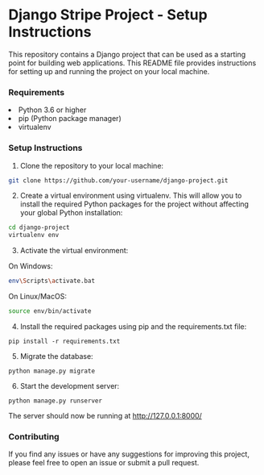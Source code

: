 <h1> Django Stripe Project - Setup Instructions </h1>
This repository contains a Django project that can be used as a starting point for building web applications. This README file provides instructions for setting up and running the project on your local machine.

<h3> Requirements</h3>
<li>Python 3.6 or higher</li>
<li>pip (Python package manager)</li>
<li>virtualenv</li>

<h3>Setup Instructions</h3>

1. Clone the repository to your local machine:

```bash
git clone https://github.com/your-username/django-project.git
```
2. Create a virtual environment using virtualenv. This will allow you to install the required Python packages for the project without affecting your global Python installation:

```bash
cd django-project
virtualenv env
```

3. Activate the virtual environment:

On Windows:

```bash
env\Scripts\activate.bat
```
On Linux/MacOS:

```bash
source env/bin/activate
```

4. Install the required packages using pip and the requirements.txt file:

```
pip install -r requirements.txt
```

5. Migrate the database:

```
python manage.py migrate
```

6. Start the development server:

```
python manage.py runserver
```
The server should now be running at <a href="http://127.0.0.1:8000/">http://127.0.0.1:8000/</a>

<h3>Contributing</h3>
If you find any issues or have any suggestions for improving this project, please feel free to open an issue or submit a pull request.
